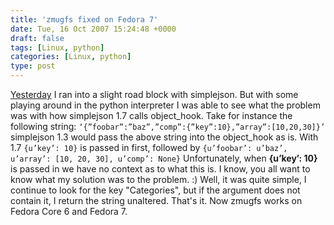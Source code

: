 ```yaml
---
title: 'zmugfs fixed on Fedora 7'
date: Tue, 16 Oct 2007 15:24:48 +0000
draft: false
tags: [Linux, python]
categories: [Linux, python]
type: post
---
```


[Yesterday](http://zeusville.wordpress.com/2007/10/15/zmugfs-on-fedora-7/) I ran into a slight road block with simplejson. But with some playing around in the python interpreter I was able to see what the problem was with how simplejson 1.7 calls object\_hook. Take for instance the following string: `‘{”foobar”:”baz”,”comp”:{”key”:10},”array”:[10,20,30]}’` simplejson 1.3 would pass the above string into the object\_hook as is. With 1.7 `{u’key’: 10}` is passed in first, followed by `{u’foobar’: u’baz’, u’array’: [10, 20, 30], u’comp’: None}` Unfortunately, when **{u’key’: 10}** is passed in we have no context as to what this is. I know, you all want to know what my solution was to the problem. :) Well, it was quite simple, I continue to look for the key "Categories", but if the argument does not contain it, I return the string unaltered. That's it. Now zmugfs works on Fedora Core 6 and Fedora 7.